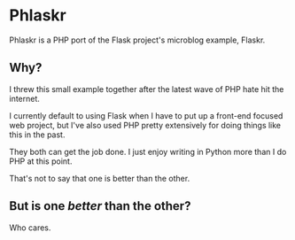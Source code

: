 Phlaskr
=======

Phlaskr is a PHP port of the Flask project's microblog example, Flaskr.


Why?
----

I threw this small example together after the latest wave of PHP hate hit the internet. 

I currently default to using Flask when I have to put up a front-end focused web project, but I've also used PHP pretty extensively for doing things like this in the past.

They both can get the job done. I just enjoy writing in Python more than I do PHP at this point.

That's not to say that one is better than the other.


But is one *better* than the other?
-------------------------------

Who cares.

